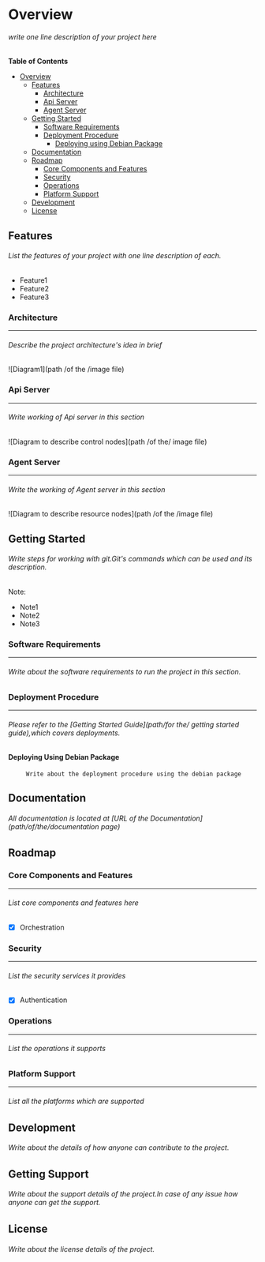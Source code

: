 # Overview


###### write one line description of your project here

**Table of Contents**

- [Overview](#overview)
    - [Features](#features)
        - [Architecture](#architecture)
        - [Api Server](#api-server)
        - [Agent Server](#agent-server)
    - [Getting Started](#getting-started)
        - [Software Requirements](#software-requirements)
        - [Deployment Procedure](#deployment-procedure)
            - [Deploying using Debian Package](#deploying-using-debian-package)
    - [Documentation](#documentation)
    - [Roadmap](#roadmap)
        - [Core Components and Features](#core-components-and-features)
        - [Security](#security)
        - [Operations](#operations)
        - [Platform Support](#platform-support)
    - [Development](#development)
    - [License](#license)



## Features

###### List the features of your project with one line description of each.

* Feature1
* Feature2
* Feature3



### Architecture
-----------------------------------------------------------------------------------------------------------------------------

######  Describe the project architecture's idea in brief
 
![Diagram1](path /of the /image file)


### Api Server
-----------------------------------------------------------------------------------------------------------------------------

###### Write working of Api server in this section

![Diagram to describe control nodes](path /of the/ image file)


### Agent Server
-----------------------------------------------------------------------------------------------------------------------------

###### Write the working of Agent server in this section

![Diagram to describe resource nodes](path /of the /image file)


## Getting Started

###### Write steps for working with git.Git's commands which can be used and its description.

Note:

* Note1
* Note2
* Note3



### Software Requirements
-----------------------------------------------------------------------------------------------------------------------------

###### Write about the software requirements to run the project in this section.


### Deployment Procedure
-----------------------------------------------------------------------------------------------------------------------------

###### Please refer to the [Getting Started Guide](path/for the/ getting started guide),which covers deployments.

#### Deploying Using Debian Package
`````````````````````````````````````````````````````````````````````````````````````````````````````````````````````````````
     Write about the deployment procedure using the debian package
`````````````````````````````````````````````````````````````````````````````````````````````````````````````````````````````

## Documentation

###### All documentation is located at [URL of the Documentation](path/of/the/documentation page)


## Roadmap

### Core Components and Features
-----------------------------------------------------------------------------------------------------------------------------

###### List core components and features here
- [x] Orchestration



### Security
-----------------------------------------------------------------------------------------------------------------------------

###### List the security services it provides
- [x] Authentication



### Operations
-----------------------------------------------------------------------------------------------------------------------------

###### List the operations it supports



### Platform Support
-----------------------------------------------------------------------------------------------------------------------------

###### List all the platforms which are supported



## Development
###### Write about the details of how anyone can contribute to the project.



## Getting Support
###### Write about the support details of the project.In case of any issue how anyone can get the support.



## License
###### Write about the license details of the project.









